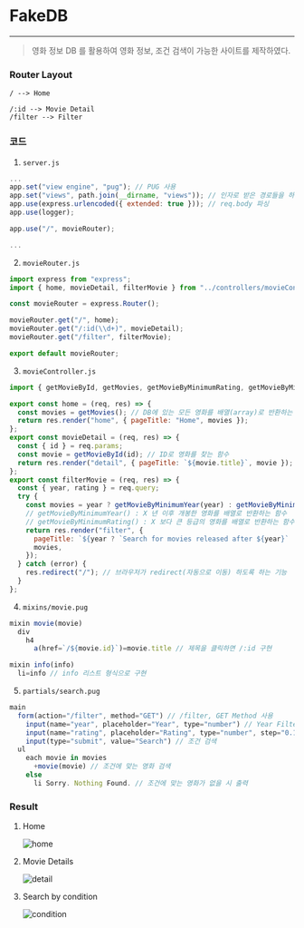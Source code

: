 # FakeDB

---

> 영화 정보 DB 를 활용하여 영화 정보, 조건 검색이 가능한 사이트를 제작하였다.

### Router Layout

```
/ --> Home

/:id --> Movie Detail
/filter --> Filter
```

### 코드

1. `server.js`

```Javascript
...
app.set("view engine", "pug"); // PUG 사용
app.set("views", path.join(__dirname, "views")); // 인자로 받은 경로들을 하나의 문자열 형태로 리턴한다.
app.use(express.urlencoded({ extended: true })); // req.body 파싱
app.use(logger);

app.use("/", movieRouter);

...
```

2. `movieRouter.js`

```Javascript
import express from "express";
import { home, movieDetail, filterMovie } from "../controllers/movieController";

const movieRouter = express.Router();

movieRouter.get("/", home);
movieRouter.get("/:id(\\d+)", movieDetail);
movieRouter.get("/filter", filterMovie);

export default movieRouter;
```

3. `movieController.js`

```Javascript
import { getMovieById, getMovies, getMovieByMinimumRating, getMovieByMinimumYear } from "../db";

export const home = (req, res) => {
  const movies = getMovies(); // DB에 있는 모든 영화를 배열(array)로 반환하는 함수
  return res.render("home", { pageTitle: "Home", movies });
};
export const movieDetail = (req, res) => {
  const { id } = req.params;
  const movie = getMovieById(id); // ID로 영화를 찾는 함수
  return res.render("detail", { pageTitle: `${movie.title}`, movie });
};
export const filterMovie = (req, res) => {
  const { year, rating } = req.query;
  try {
    const movies = year ? getMovieByMinimumYear(year) : getMovieByMinimumRating(rating);
    // getMovieByMinimumYear() : X 년 이후 개봉한 영화를 배열로 반환하는 함수
    // getMovieByMinimumRating() : X 보다 큰 등급의 영화를 배열로 반환하는 함수
    return res.render("filter", {
      pageTitle: `${year ? `Search for movies released after ${year}` : `Search for movies rated higher than ${rating}`}`,
      movies,
    });
  } catch (error) {
    res.redirect("/"); // 브라우저가 redirect(자동으로 이동) 하도록 하는 기능
  }
};
```

4. `mixins/movie.pug`

```Javascript
mixin movie(movie)
  div
    h4
      a(href=`/${movie.id}`)=movie.title // 제목을 클릭하면 /:id 구현

mixin info(info)
  li=info // info 리스트 형식으로 구현
```

5. `partials/search.pug`

```Javascript
main
  form(action="/filter", method="GET") // /filter, GET Method 사용
    input(name="year", placeholder="Year", type="number") // Year Filter
    input(name="rating", placeholder="Rating", type="number", step="0.1") // Rating Filter
    input(type="submit", value="Search") // 조건 검색
  ul
    each movie in movies
      +movie(movie) // 조건에 맞는 영화 검색
    else
      li Sorry. Nothing Found. // 조건에 맞는 영화가 없을 시 출력
```

### Result

1. Home

   ![home](/result/home.gif)

2. Movie Details

   ![detail](/result/movieDetail.gif)

3. Search by condition

   ![condition](/result/filter.gif)
